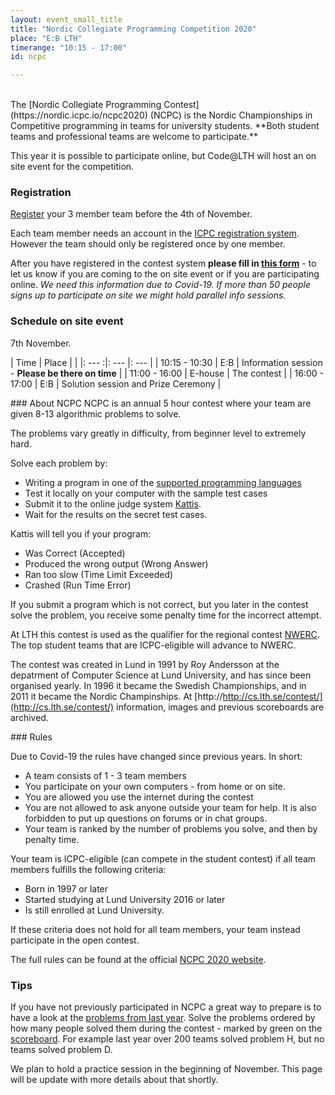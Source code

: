 ```yaml
---
layout: event_small_title
title: "Nordic Collegiate Programming Competition 2020"
place: "E:B LTH"
timerange: "10:15 - 17:00"
id: ncpc

---
```


<br />
The [Nordic Collegiate Programming Contest](https://nordic.icpc.io/ncpc2020) (NCPC) is the Nordic Championships in Competitive programming in teams for university students. **Both student teams and professional teams are welcome to participate.**

This year it is possible to participate online, but Code@LTH will host an on site event for the competition.

### Registration

[Register](https://icpc.global/regionals/finder/Nordic-2020) your 3 member team before the 4th of November.

Each team member needs an account in the [ICPC registration system](https://icpc.global/). However the team should only be registered once by one member.


After you have registered in the contest system **please fill in [this form](https://docs.google.com/forms/d/e/1FAIpQLSej1wPdwe4HYke9PITSLJ8bYaXUptaR-1eYkUEzHqUWdHZ7lg/viewform)** - to let us know if you are coming to the on site event or if you are participating online. _We need this information due to Covid-19. If more than 50 people signs up to participate on site we might hold parallel info sessions._


### Schedule on site event

7th November.

<style>
td, th {padding: 5px;}
</style>


| Time  | Place | |
|: ---  :|: --- |: --- |
| 10:15 - 10:30 | E:B   | Information session - **Please be there on time** |
| 11:00 - 16:00 | E-house | The contest |
| 16:00 - 17:00 | E:B | Solution session and Prize Ceremony |


<a name="about" />
### About NCPC
NCPC is an annual 5 hour contest where your team are given 8-13 algorithmic problems to solve.

The problems vary greatly in difficulty, from beginner level to extremely hard.

Solve each problem by:
- Writing a program in one of the [supported programming languages](https://open.kattis.com/help)
- Test it locally on your computer with the sample test cases
- Submit it to the online judge system [Kattis](https://open.kattis.com).
- Wait for the results on the secret test cases.

Kattis will tell you if your program:
- Was Correct (Accepted)
- Produced the wrong output (Wrong Answer)
- Ran too slow (Time Limit Exceeded)
- Crashed (Run Time Error)

If you submit a program which is not correct, but you later in the contest solve the problem, you receive some penalty time for the incorrect attempt.

At LTH this contest is used as the qualifier for the regional contest [NWERC](https://www.nwerc.eu). The top student teams that are ICPC-eligible will advance to NWERC.

The contest was created in Lund in 1991 by Roy Andersson at the depatrment of Computer Science at Lund University, and has since been organised yearly. In 1996 it became the Swedish Championships, and in 2011 it became the Nordic Champinships. At [http://http://cs.lth.se/contest/](http://cs.lth.se/contest/) information, images and previous scoreboards are archived.

<a name="rules" />
### Rules

Due to Covid-19 the rules have changed since previous years. In short:

- A team consists of 1 - 3 team members
- You participate on your own computers - from home or on site.
- You are allowed you use the internet during the contest
- You are not allowed to ask anyone outside your team for help. It is also forbidden to put up questions on forums or in chat groups.
- Your team is ranked by the number of problems you solve, and then by penalty time.

Your team is ICPC-eligible (can compete in the student contest) if all team members fulfills the following criteria:
- Born in 1997 or later
- Started studying at Lund University 2016 or later
- Is still enrolled at Lund University.

If these criteria does not hold for all team members, your team instead participate in the open contest.

The full rules can be found at the official [NCPC 2020 website](https://nordic.icpc.io/ncpc2020#rules).

### Tips

If you have not previously participated in NCPC a great way to prepare is to have a look at the [problems from last year](https://ncpc19.kattis.com/problems). Solve the problems ordered by how many people solved them during the contest - marked by green on the [scoreboard](https://ncpc19.kattis.com/standings). For example last year over 200 teams solved problem H, but no teams solved problem D.

We plan to hold a practice session in the beginning of November. This page will be update with more details about that shortly.
